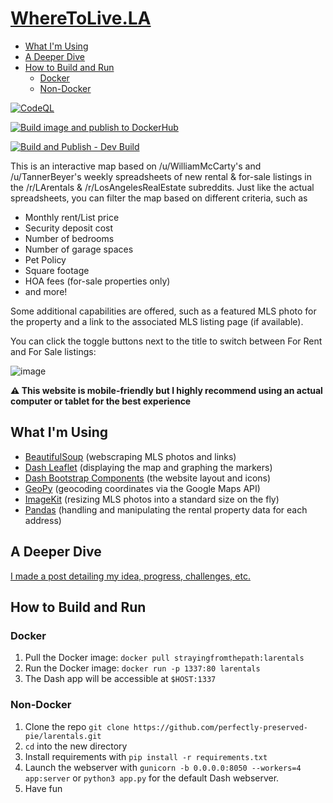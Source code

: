 # [WhereToLive.LA](https://wheretolive.la)
- [What I'm Using](#what-im-using)
- [A Deeper Dive](#a-deeper-dive)
- [How to Build and Run](#how-to-build-and-run)
  - [Docker](#docker)
  - [Non-Docker](#non-docker)
 
[![CodeQL](https://github.com/perfectly-preserved-pie/larentals/actions/workflows/codeql-analysis.yml/badge.svg)](https://github.com/perfectly-preserved-pie/larentals/actions/workflows/codeql-analysis.yml)

[![Build image and publish to DockerHub](https://github.com/perfectly-preserved-pie/larentals/actions/workflows/docker-image.yml/badge.svg)](https://github.com/perfectly-preserved-pie/larentals/actions/workflows/docker-image.yml)

[![Build and Publish - Dev Build](https://github.com/perfectly-preserved-pie/larentals/actions/workflows/docker-image-dev.yml/badge.svg?branch=dev)](https://github.com/perfectly-preserved-pie/larentals/actions/workflows/docker-image-dev.yml)

This is an interactive map based on /u/WilliamMcCarty's and /u/TannerBeyer's weekly spreadsheets of new rental & for-sale listings in the /r/LArentals & /r/LosAngelesRealEstate subreddits. Just like the actual spreadsheets, you can filter the map based on different criteria, such as
* Monthly rent/List price
* Security deposit cost
* Number of bedrooms
* Number of garage spaces
* Pet Policy
* Square footage
* HOA fees (for-sale properties only)
* and more!

Some additional capabilities are offered, such as a featured MLS photo for the property and a link to the associated MLS listing page (if available).

You can click the toggle buttons next to the title to switch between For Rent and For Sale listings:

![image](https://github.com/user-attachments/assets/0d58d43a-0722-4bd2-9914-786b0f5e0dcf)




**⚠ This website is mobile-friendly but I highly recommend using an actual computer or tablet for the best experience**

## What I'm Using
* [BeautifulSoup](https://www.crummy.com/software/BeautifulSoup/bs4/doc/) (webscraping MLS photos and links)
*    [Dash Leaflet](https://dash-leaflet.herokuapp.com/) (displaying the map and graphing the markers)
*    [Dash Bootstrap Components](https://dash-bootstrap-components.opensource.faculty.ai/) (the website layout and icons)
*    [GeoPy](https://geopy.readthedocs.io/en/stable/) (geocoding coordinates via the Google Maps API)
*    [ImageKit](https://github.com/imagekit-developer/imagekit-python) (resizing MLS photos into a standard size on the fly)
*    [Pandas](https://pandas.pydata.org/) (handling and manipulating the rental property data for each address)

## A Deeper Dive
[I made a post detailing my idea, progress, challenges, etc.](https://automateordie.io/wheretolivedotla/)

## How to Build and Run
### Docker
1. Pull the Docker image: `docker pull strayingfromthepath:larentals`
3. Run the Docker image: `docker run -p 1337:80 larentals`
4. The Dash app will be accessible at `$HOST:1337`

### Non-Docker
1. Clone the repo `git clone https://github.com/perfectly-preserved-pie/larentals.git`
2. `cd` into the new directory
3. Install requirements with `pip install -r requirements.txt`
4. Launch the webserver with `gunicorn -b 0.0.0.0:8050 --workers=4 app:server` or `python3 app.py` for the default Dash webserver.
6. Have fun
